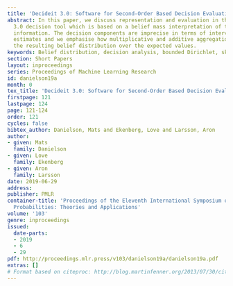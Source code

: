 ```yaml
---
title: 'Decideit 3.0: Software for Second-Order Based Decision Evaluations'
abstract: In this paper, we discuss representation and evaluation in the DecideIT
  3.0 decision tool which is based on a belief mass interpretation of the background
  information. The decision components are imprecise in terms of intervals and qualitative
  estimates and we emphasise how multiplicative and additive aggregations influence
  the resulting belief distribution over the expected values.
keywords: Belief distribution, decision analysis, bounded Dirichlet, skew-normal distribution
section: Short Papers
layout: inproceedings
series: Proceedings of Machine Learning Research
id: danielson19a
month: 0
tex_title: 'Decideit 3.0: Software for Second-Order Based Decision Evaluations'
firstpage: 121
lastpage: 124
page: 121-124
order: 121
cycles: false
bibtex_author: Danielson, Mats and Ekenberg, Love and Larsson, Aron
author:
- given: Mats
  family: Danielson
- given: Love
  family: Ekenberg
- given: Aron
  family: Larsson
date: 2019-06-29
address: 
publisher: PMLR
container-title: 'Proceedings of the Eleventh International Symposium on Imprecise
  Probabilities: Theories and Applications'
volume: '103'
genre: inproceedings
issued:
  date-parts:
  - 2019
  - 6
  - 29
pdf: http://proceedings.mlr.press/v103/danielson19a/danielson19a.pdf
extras: []
# Format based on citeproc: http://blog.martinfenner.org/2013/07/30/citeproc-yaml-for-bibliographies/
---
```

